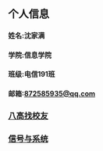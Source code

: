## 个人信息
#### 姓名:沈家满
#### 学院:信息学院
#### 班级:电信191班
#### 邮箱:872585935@qq.com

### [八高找校友](1564270461676.jpeg)

### [信号与系统](https://github.com/KEVINSJM/VSC)
